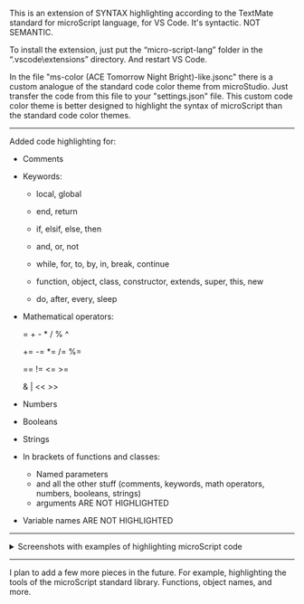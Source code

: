 This is an extension of SYNTAX highlighting according to the TextMate standard for microScript language, for VS Code. It's syntactic. NOT SEMANTIC.

To install the extension, just put the “micro-script-lang” folder in the “.vscode\extensions” directory. And restart VS Code.

In the file "ms-color (ACE Tomorrow Night Bright)-like.jsonc" there is a custom analogue of the standard code color theme from microStudio. Just transfer the code from this file to your "settings.json" file. This custom code color theme is better designed to highlight the syntax of microScript than the standard code color themes.

---

Added code highlighting for:

- Comments

- Keywords:
  - local, global
  - end, return
  - if, elsif, else, then
  - and, or, not
  - while, for, to, by, in, break, continue
  
  - function, object, class, constructor, extends, super, this, new
  
  - do, after, every, sleep

- Mathematical operators:

  = + - * / % ^
  
  += -= *= /= %=
  
  == != <= >=
  
  & | << >>

- Numbers
- Booleans
- Strings

- In brackets of functions and classes:
  - Named parameters
  - and all the other stuff (comments, keywords, math operators, numbers, booleans, strings)
  - arguments ARE NOT HIGHLIGHTED

- Variable names ARE NOT HIGHLIGHTED

---


<details> <summary>Screenshots with examples of highlighting microScript code</summary>


![Снимок экрана 2025-05-08 135415](https://github.com/user-attachments/assets/73552560-0c1b-45c3-800d-2a40bdee0ae7)


![Снимок экрана 2025-05-08 142932](https://github.com/user-attachments/assets/6e35718d-a507-4e4c-9ccc-9f9cc5add41e)


![Снимок экрана 2025-05-08 140005](https://github.com/user-attachments/assets/e144e7b2-8550-44fa-8fa1-f6bd761bf7ae)


![Снимок экрана 2025-05-08 140033](https://github.com/user-attachments/assets/7356fad9-5902-4e65-ac91-b86c4c40889e)


![Снимок экрана 2025-05-08 140057](https://github.com/user-attachments/assets/e49c9915-f879-426e-9d00-38a1fffd15af)


![Снимок экрана 2025-05-08 142649](https://github.com/user-attachments/assets/5d6a57b9-9741-4734-8b50-2c9151d1f767)


![Снимок экрана 2025-05-08 140713](https://github.com/user-attachments/assets/e27ccb0e-f098-4cf9-878f-385c2f972fa9)


![Снимок экрана 2025-05-08 140735](https://github.com/user-attachments/assets/87c5d479-18fd-42b8-b657-784ebf840ba2)


![Снимок экрана 2025-05-08 140754](https://github.com/user-attachments/assets/1b0e57ba-a5ca-4252-824c-c750fd212dc7)


![Снимок экрана 2025-05-08 140844](https://github.com/user-attachments/assets/d7311b3c-7a0f-423d-b050-6348bfaa3592)


</details>


---

I plan to add a few more pieces in the future. For example, highlighting the tools of the microScript standard library. Functions, object names, and more.








